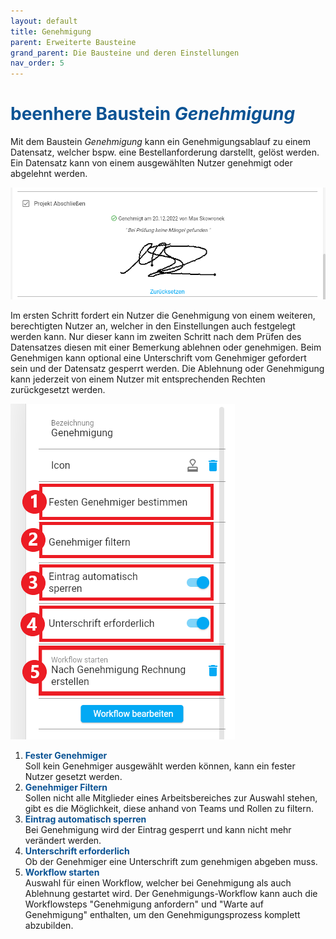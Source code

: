 ```yaml
---
layout: default
title: Genehmigung
parent: Erweiterte Bausteine
grand_parent: Die Bausteine und deren Einstellungen
nav_order: 5
---
```


# <span style="color:#0b5394"><span class="material-icons">beenhere</span> **Baustein _Genehmigung_**</span>

Mit dem Baustein _Genehmigung_ kann ein Genehmigungsablauf zu einem Datensatz, welcher bspw. eine Bestellanforderung darstellt, gelöst werden. Ein Datensatz kann von einem ausgewählten Nutzer genehmigt oder abgelehnt werden.

![approval](\assets\record-spec-settings\1approval.png 'approval')

Im ersten Schritt fordert ein Nutzer die Genehmigung von einem weiteren, berechtigten Nutzer an, welcher in den Einstellungen auch festgelegt werden kann. Nur dieser kann im zweiten Schritt nach dem Prüfen des Datensatzes diesen mit einer Bemerkung ablehnen oder genehmigen. Beim Genehmigen kann optional eine Unterschrift vom Genehmiger gefordert sein und der Datensatz gesperrt werden. Die Ablehnung oder Genehmigung kann jederzeit von einem Nutzer mit entsprechenden Rechten zurückgesetzt werden.

![2approval](\assets\record-spec-settings\2approval.png '2approval')

1. <span style="color:#0b5394">**Fester Genehmiger**</span>  
   Soll kein Genehmiger ausgewählt werden können, kann ein fester Nutzer gesetzt werden.
2. <span style="color:#0b5394">**Genehmiger Filtern**</span>  
   Sollen nicht alle Mitglieder eines Arbeitsbereiches zur Auswahl stehen, gibt es die Möglichkeit, diese anhand von Teams und Rollen zu filtern.
3. <span style="color:#0b5394">**Eintrag automatisch sperren**</span>  
   Bei Genehmigung wird der Eintrag gesperrt und kann nicht mehr verändert werden.
4. <span style="color:#0b5394">**Unterschrift erforderlich**</span>  
   Ob der Genehmiger eine Unterschrift zum genehmigen abgeben muss.
5. <span style="color:#0b5394">**Workflow starten**</span>  
   Auswahl für einen Workflow, welcher bei Genehmigung als auch Ablehnung gestartet wird.
   Der Genehmigungs-Workflow kann auch die Workflowsteps "Genehmigung anfordern" und "Warte auf Genehmigung" enthalten,
   um den Genehmigungsprozess komplett abzubilden.
